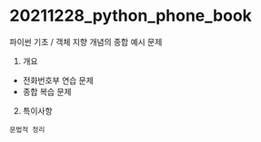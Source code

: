 # 20211228_python_phone_book
 파이썬 기초 / 객체 지향 개념의 종합 예시 문제

1. 개요
  - 전화번호부 연습 문제
  - 종합 복습 문제

2. 특이사항
  ~~~
문법적 정리
  ~~~